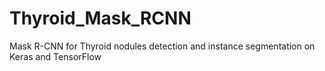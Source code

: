 # Thyroid_Mask_RCNN
Mask R-CNN for Thyroid nodules detection and instance segmentation on Keras and TensorFlow
